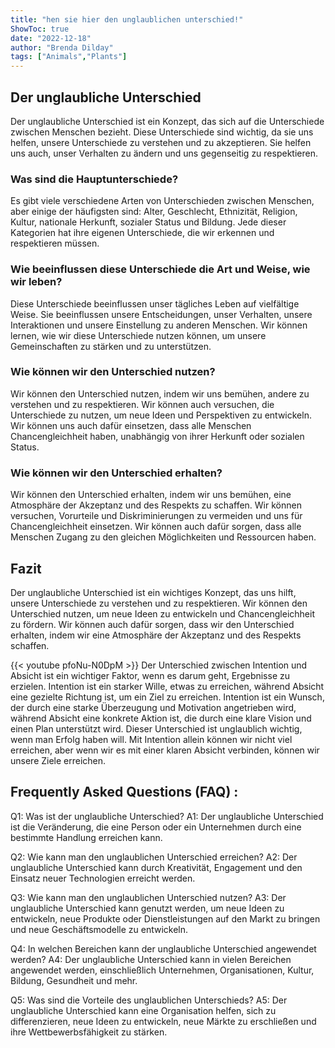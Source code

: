 ```yaml
---
title: "hen sie hier den unglaublichen unterschied!"
ShowToc: true 
date: "2022-12-18"
author: "Brenda Dilday" 
tags: ["Animals","Plants"]
---
```

## Der unglaubliche Unterschied

Der unglaubliche Unterschied ist ein Konzept, das sich auf die Unterschiede zwischen Menschen bezieht. Diese Unterschiede sind wichtig, da sie uns helfen, unsere Unterschiede zu verstehen und zu akzeptieren. Sie helfen uns auch, unser Verhalten zu ändern und uns gegenseitig zu respektieren.

### Was sind die Hauptunterschiede?

Es gibt viele verschiedene Arten von Unterschieden zwischen Menschen, aber einige der häufigsten sind: Alter, Geschlecht, Ethnizität, Religion, Kultur, nationale Herkunft, sozialer Status und Bildung. Jede dieser Kategorien hat ihre eigenen Unterschiede, die wir erkennen und respektieren müssen.

### Wie beeinflussen diese Unterschiede die Art und Weise, wie wir leben?

Diese Unterschiede beeinflussen unser tägliches Leben auf vielfältige Weise. Sie beeinflussen unsere Entscheidungen, unser Verhalten, unsere Interaktionen und unsere Einstellung zu anderen Menschen. Wir können lernen, wie wir diese Unterschiede nutzen können, um unsere Gemeinschaften zu stärken und zu unterstützen.

### Wie können wir den Unterschied nutzen?

Wir können den Unterschied nutzen, indem wir uns bemühen, andere zu verstehen und zu respektieren. Wir können auch versuchen, die Unterschiede zu nutzen, um neue Ideen und Perspektiven zu entwickeln. Wir können uns auch dafür einsetzen, dass alle Menschen Chancengleichheit haben, unabhängig von ihrer Herkunft oder sozialen Status.

### Wie können wir den Unterschied erhalten?

Wir können den Unterschied erhalten, indem wir uns bemühen, eine Atmosphäre der Akzeptanz und des Respekts zu schaffen. Wir können versuchen, Vorurteile und Diskriminierungen zu vermeiden und uns für Chancengleichheit einsetzen. Wir können auch dafür sorgen, dass alle Menschen Zugang zu den gleichen Möglichkeiten und Ressourcen haben.

## Fazit

Der unglaubliche Unterschied ist ein wichtiges Konzept, das uns hilft, unsere Unterschiede zu verstehen und zu respektieren. Wir können den Unterschied nutzen, um neue Ideen zu entwickeln und Chancengleichheit zu fördern. Wir können auch dafür sorgen, dass wir den Unterschied erhalten, indem wir eine Atmosphäre der Akzeptanz und des Respekts schaffen.

{{< youtube pfoNu-N0DpM >}} 
Der Unterschied zwischen Intention und Absicht ist ein wichtiger Faktor, wenn es darum geht, Ergebnisse zu erzielen. Intention ist ein starker Wille, etwas zu erreichen, während Absicht eine gezielte Richtung ist, um ein Ziel zu erreichen. Intention ist ein Wunsch, der durch eine starke Überzeugung und Motivation angetrieben wird, während Absicht eine konkrete Aktion ist, die durch eine klare Vision und einen Plan unterstützt wird. Dieser Unterschied ist unglaublich wichtig, wenn man Erfolg haben will. Mit Intention allein können wir nicht viel erreichen, aber wenn wir es mit einer klaren Absicht verbinden, können wir unsere Ziele erreichen.

## Frequently Asked Questions (FAQ) :
Q1: Was ist der unglaubliche Unterschied?
A1: Der unglaubliche Unterschied ist die Veränderung, die eine Person oder ein Unternehmen durch eine bestimmte Handlung erreichen kann.

Q2: Wie kann man den unglaublichen Unterschied erreichen?
A2: Der unglaubliche Unterschied kann durch Kreativität, Engagement und den Einsatz neuer Technologien erreicht werden.

Q3: Wie kann man den unglaublichen Unterschied nutzen?
A3: Der unglaubliche Unterschied kann genutzt werden, um neue Ideen zu entwickeln, neue Produkte oder Dienstleistungen auf den Markt zu bringen und neue Geschäftsmodelle zu entwickeln.

Q4: In welchen Bereichen kann der unglaubliche Unterschied angewendet werden?
A4: Der unglaubliche Unterschied kann in vielen Bereichen angewendet werden, einschließlich Unternehmen, Organisationen, Kultur, Bildung, Gesundheit und mehr.

Q5: Was sind die Vorteile des unglaublichen Unterschieds?
A5: Der unglaubliche Unterschied kann eine Organisation helfen, sich zu differenzieren, neue Ideen zu entwickeln, neue Märkte zu erschließen und ihre Wettbewerbsfähigkeit zu stärken.


